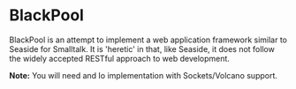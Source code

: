 BlackPool
=========

BlackPool is an attempt to implement a web application framework 
similar to Seaside for Smalltalk. It is 'heretic' in that, like Seaside, it
does not follow the widely accepted RESTful approach to web development.

**Note:** You will need and Io implementation with Sockets/Volcano support.
